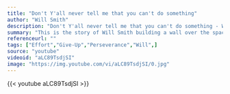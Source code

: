 ```yaml
---
title: "Don't Y'all never tell me that you can't do something"
author: "Will Smith"
description: "Don't Y'all never tell me that you can't do something - Will Smith quotes from GetInspired365.com"
summary: "This is the story of Will Smith building a wall over the space of two years with his brother, and the lessons that they both learnt in doing so."
referenceurl: ""
tags: ["Effort","Give-Up","Perseverance","Will",]
source: "youtube"
videoid: "aLC89TsdjSI"
image: "https://img.youtube.com/vi/aLC89TsdjSI/0.jpg"
---
```


{{< youtube aLC89TsdjSI >}}
